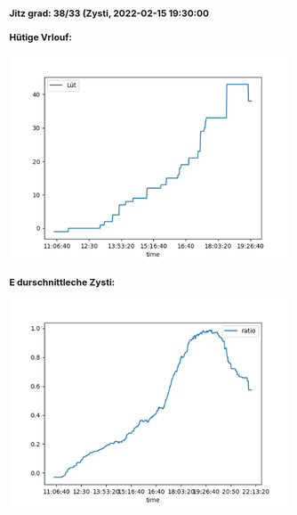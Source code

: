 ### Jitz grad: 38/33 (Zysti, 2022-02-15 19:30:00

### Hütige Vrlouf:
![Graph](Today.png)

### E durschnittleche Zysti:
![Graph](Zysti.png)